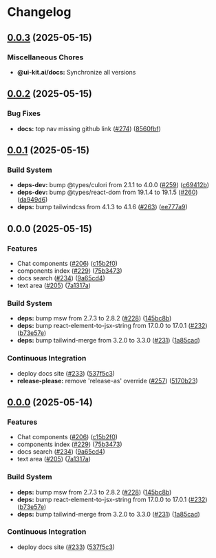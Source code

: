 # Changelog

## [0.0.3](https://github.com/alex-mcgovern/ui-kit.ai/compare/@ui-kit.ai/docs@v0.0.2...@ui-kit.ai/docs@v0.0.3) (2025-05-15)


### Miscellaneous Chores

* **@ui-kit.ai/docs:** Synchronize all versions

## [0.0.2](https://github.com/alex-mcgovern/ui-kit.ai/compare/@ui-kit.ai/docs@v0.0.1...@ui-kit.ai/docs@v0.0.2) (2025-05-15)


### Bug Fixes

* **docs:** top nav missing github link ([#274](https://github.com/alex-mcgovern/ui-kit.ai/issues/274)) ([8560fbf](https://github.com/alex-mcgovern/ui-kit.ai/commit/8560fbfb2afa3d92629e5fd94d8933ae74958bf2))

## [0.0.1](https://github.com/alex-mcgovern/ui-kit.ai/compare/@ui-kit.ai/docs@v0.0.0...@ui-kit.ai/docs@v0.0.1) (2025-05-15)


### Build System

* **deps-dev:** bump @types/culori from 2.1.1 to 4.0.0 ([#259](https://github.com/alex-mcgovern/ui-kit.ai/issues/259)) ([c69412b](https://github.com/alex-mcgovern/ui-kit.ai/commit/c69412b2a1816e863886b5248bddd7ce7bed2f01))
* **deps-dev:** bump @types/react-dom from 19.1.4 to 19.1.5 ([#260](https://github.com/alex-mcgovern/ui-kit.ai/issues/260)) ([da949d6](https://github.com/alex-mcgovern/ui-kit.ai/commit/da949d6de645abd5d5c37b14cb3d620c8f6de896))
* **deps:** bump tailwindcss from 4.1.3 to 4.1.6 ([#263](https://github.com/alex-mcgovern/ui-kit.ai/issues/263)) ([ee777a9](https://github.com/alex-mcgovern/ui-kit.ai/commit/ee777a9a596d03f1aa35f13ba737bd6e1fbb97d7))

## 0.0.0 (2025-05-15)


### Features

* Chat components ([#206](https://github.com/alex-mcgovern/ui-kit.ai/issues/206)) ([c15b2f0](https://github.com/alex-mcgovern/ui-kit.ai/commit/c15b2f0df4dbd0c4123a08504704804689511259))
* components index ([#229](https://github.com/alex-mcgovern/ui-kit.ai/issues/229)) ([75b3473](https://github.com/alex-mcgovern/ui-kit.ai/commit/75b3473f3639dffc0901eeb0735492abeb293161))
* docs search ([#234](https://github.com/alex-mcgovern/ui-kit.ai/issues/234)) ([9a65cd4](https://github.com/alex-mcgovern/ui-kit.ai/commit/9a65cd4b3a05787cb7c9da77baa2617aed25b89c))
* text area ([#205](https://github.com/alex-mcgovern/ui-kit.ai/issues/205)) ([7a1317a](https://github.com/alex-mcgovern/ui-kit.ai/commit/7a1317a9b9a7b997e97ab59c60c16f78bedf9724))


### Build System

* **deps:** bump msw from 2.7.3 to 2.8.2 ([#228](https://github.com/alex-mcgovern/ui-kit.ai/issues/228)) ([145bc8b](https://github.com/alex-mcgovern/ui-kit.ai/commit/145bc8bcc06455dbb303abfa51e2b9a6ba5c2c34))
* **deps:** bump react-element-to-jsx-string from 17.0.0 to 17.0.1 ([#232](https://github.com/alex-mcgovern/ui-kit.ai/issues/232)) ([b73e57e](https://github.com/alex-mcgovern/ui-kit.ai/commit/b73e57e9984acd62ede4c13b69c51552f5e87155))
* **deps:** bump tailwind-merge from 3.2.0 to 3.3.0 ([#231](https://github.com/alex-mcgovern/ui-kit.ai/issues/231)) ([1a85cad](https://github.com/alex-mcgovern/ui-kit.ai/commit/1a85cadcf0e3e31b52ac627b18b97b0d07019f86))


### Continuous Integration

* deploy docs site ([#233](https://github.com/alex-mcgovern/ui-kit.ai/issues/233)) ([537f5c3](https://github.com/alex-mcgovern/ui-kit.ai/commit/537f5c32070c98826f1e99127863200d58f9eccd))
* **release-please:** remove 'release-as' override ([#257](https://github.com/alex-mcgovern/ui-kit.ai/issues/257)) ([5170b23](https://github.com/alex-mcgovern/ui-kit.ai/commit/5170b236357566805253a8cfa35c5d57995e49a7))

## [0.0.0](https://github.com/alex-mcgovern/ui-kit.ai/compare/@ui-kit.ai/docs-v0.0.0-alpha.3...@ui-kit.ai/docs@v0.0.0) (2025-05-14)


### Features

* Chat components ([#206](https://github.com/alex-mcgovern/ui-kit.ai/issues/206)) ([c15b2f0](https://github.com/alex-mcgovern/ui-kit.ai/commit/c15b2f0df4dbd0c4123a08504704804689511259))
* components index ([#229](https://github.com/alex-mcgovern/ui-kit.ai/issues/229)) ([75b3473](https://github.com/alex-mcgovern/ui-kit.ai/commit/75b3473f3639dffc0901eeb0735492abeb293161))
* docs search ([#234](https://github.com/alex-mcgovern/ui-kit.ai/issues/234)) ([9a65cd4](https://github.com/alex-mcgovern/ui-kit.ai/commit/9a65cd4b3a05787cb7c9da77baa2617aed25b89c))
* text area ([#205](https://github.com/alex-mcgovern/ui-kit.ai/issues/205)) ([7a1317a](https://github.com/alex-mcgovern/ui-kit.ai/commit/7a1317a9b9a7b997e97ab59c60c16f78bedf9724))


### Build System

* **deps:** bump msw from 2.7.3 to 2.8.2 ([#228](https://github.com/alex-mcgovern/ui-kit.ai/issues/228)) ([145bc8b](https://github.com/alex-mcgovern/ui-kit.ai/commit/145bc8bcc06455dbb303abfa51e2b9a6ba5c2c34))
* **deps:** bump react-element-to-jsx-string from 17.0.0 to 17.0.1 ([#232](https://github.com/alex-mcgovern/ui-kit.ai/issues/232)) ([b73e57e](https://github.com/alex-mcgovern/ui-kit.ai/commit/b73e57e9984acd62ede4c13b69c51552f5e87155))
* **deps:** bump tailwind-merge from 3.2.0 to 3.3.0 ([#231](https://github.com/alex-mcgovern/ui-kit.ai/issues/231)) ([1a85cad](https://github.com/alex-mcgovern/ui-kit.ai/commit/1a85cadcf0e3e31b52ac627b18b97b0d07019f86))


### Continuous Integration

* deploy docs site ([#233](https://github.com/alex-mcgovern/ui-kit.ai/issues/233)) ([537f5c3](https://github.com/alex-mcgovern/ui-kit.ai/commit/537f5c32070c98826f1e99127863200d58f9eccd))
